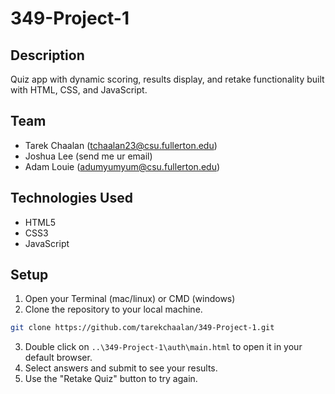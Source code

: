 # 349-Project-1

## Description

Quiz app with dynamic scoring, results display, and retake functionality built with HTML, CSS, and JavaScript.

## Team 
- Tarek Chaalan (tchaalan23@csu.fullerton.edu)
- Joshua Lee (send me ur email)
- Adam Louie (adumyumyum@csu.fullerton.edu)

## Technologies Used

- HTML5
- CSS3
- JavaScript

## Setup

1. Open your Terminal (mac/linux) or CMD (windows)
2. Clone the repository to your local machine.
```zsh
git clone https://github.com/tarekchaalan/349-Project-1.git
```
3. Double click on `..\349-Project-1\auth\main.html` to open it in your default browser.
4. Select answers and submit to see your results.
5. Use the "Retake Quiz" button to try again.
